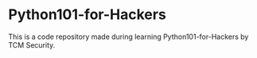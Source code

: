 # Python101-for-Hackers
This is a code repository made during learning Python101-for-Hackers by TCM Security. 
